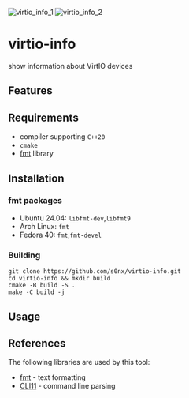 ![virtio_info_1](https://github.com/user-attachments/assets/fab72be2-04ae-435b-87b1-afefba2fdff9)
![virtio_info_2](https://github.com/user-attachments/assets/5d6a19e1-b7e7-4801-b013-a07eb7476386)

# virtio-info
show information about VirtIO devices

## Features

## Requirements
 * compiler supporting `C++20`
 * `cmake`
 * [fmt](https://github.com/fmtlib/fmt) library

## Installation
### fmt packages
 * Ubuntu 24.04: `libfmt-dev`,`libfmt9`
 * Arch Linux: `fmt`
 * Fedora 40: `fmt`,`fmt-devel`

### Building
```
git clone https://github.com/s0nx/virtio-info.git
cd virtio-info && mkdir build
cmake -B build -S .
make -C build -j
```

## Usage

## References
The following libraries are used by this tool:
 * [fmt](https://github.com/fmtlib/fmt) - text formatting
 * [CLI11](https://github.com/CLIUtils/CLI11) - command line parsing

